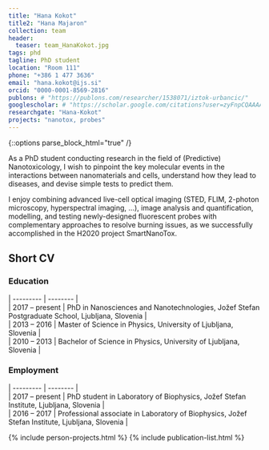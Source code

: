 ```yaml
---
title: "Hana Kokot"
title2: "Hana Majaron"
collection: team
header:
  teaser: team_HanaKokot.jpg
tags: phd
tagline: PhD student
location: "Room 111"
phone: "+386 1 477 3636"
email: "hana.kokot@ijs.si"
orcid: "0000-0001-8569-2816"
publons: # "https://publons.com/researcher/1538071/iztok-urbancic/"
googlescholar: # "https://scholar.google.com/citations?user=zyFnpCQAAAAJ"
researchgate: "Hana-Kokot"
projects: "nanotox, probes"
---
```


{::options parse_block_html="true" /}

As a PhD student conducting research in the field of (Predictive) Nanotoxicology, 
I wish to pinpoint the key molecular events in the interactions between nanomaterials and cells, 
understand how they lead to diseases, and devise simple tests to predict them. 

I enjoy combining advanced live-cell optical imaging 
(STED, FLIM, 2-photon microscopy, hyperspectral imaging, ...), 
image analysis and quantification, modelling, and testing newly-designed fluorescent probes with 
complementary approaches to resolve burning issues, as we successfully 
accomplished in the H2020 project SmartNanoTox.


Short CV
---------

<h3>Education</h3>  

| --------- | -------- |  
| 2017 – present | PhD in Nanosciences and Nanotechnologies, Jožef Stefan Postgraduate School, Ljubljana, Slovenia |  
| 2013 – 2016 | Master of Science in Physics, University of Ljubljana, Slovenia |  
| 2010 – 2013 | Bachelor of Science in Physics, University of Ljubljana, Slovenia |  

<h3>Employment</h3>  

| --------- | -------- |  
| 2017 – present  | PhD student in Laboratory of Biophysics, Jožef Stefan Institute, Ljubljana, Slovenia |  
| 2016 – 2017  | Professional associate in Laboratory of Biophysics, Jožef Stefan Institute, Ljubljana, Slovenia |  


{% include person-projects.html %}
{% include publication-list.html %}